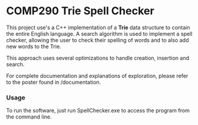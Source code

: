 # COMP290 Trie Spell Checker

This project use's a C++ implementation of a **Trie** data structure to contain the entire English language. A search algorithm is used
to implement a spell checker, allowing the user to check their spelling of words and to also add new words to the Trie.

This approach uses several optimizations to handle creation, insertion and search.

For complete documentation and explanations of exploration, please refer to the poster found in /documentation.

### Usage

To run the software, just run SpellChecker.exe to access the program from the command line.